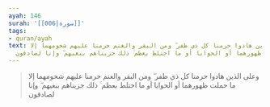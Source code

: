 ```yaml
---
ayah: 146
surah: '[[006|سورة]]'
tags:
- quran/ayah
text: وعلى الذين هادوا حرمنا كل ذي ظفر ۖ ومن البقر والغنم حرمنا عليهم شحومهما إلا
  ما حملت ظهورهما أو الحوايا أو ما اختلط بعظم ۚ ذلك جزيناهم ببغيهم ۖ وإنا لصادقون
---
```

> وعلى الذين هادوا حرمنا كل ذي ظفر ۖ ومن البقر والغنم حرمنا عليهم شحومهما إلا ما حملت ظهورهما أو الحوايا أو ما اختلط بعظم ۚ ذلك جزيناهم ببغيهم ۖ وإنا لصادقون
